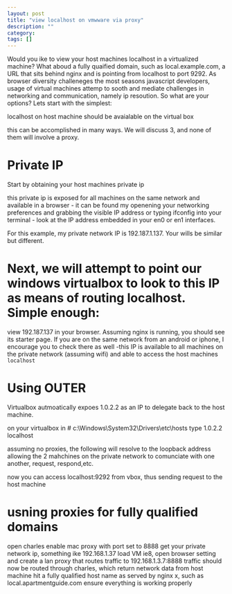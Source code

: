 ```yaml
---
layout: post
title: "view localhost on vmwware via proxy"
description: ""
category:
tags: []
---
```


Would you ike to view your host machines localhost in a virtualized machine? What aboud a fully quaified domain, such as local.example.com, a URL that sits behind nginx and is pointing from localhost to port 9292. As browser diversity challeneges the most seasons javascript developers, usage of virtual machines attemp to sooth and mediate challenges in networking and communication, namely ip resoution. So what are your options? Lets start with the simplest:

localhost on host machine should be avaialable on the virtual box

this can be accomplished in many ways. We will discuss 3, and none of them will involve a proxy.
# Private IP
Start by obtaining your host machines private ip

this private ip is exposed for all machines on the same network and available in a browser - it can be found my openening your networking preferences and grabbing the visible IP address or typing ifconfig into your terminal - look at the IP address embedded in your en0 or en1 interfaces.

For this example, my private network IP is 192.187.1.137. Your wills be similar but different.

# Next, we will attempt to point our windows virtualbox to look to this IP as means of routing localhost. Simple enough:

view 192.187.137 in your browser. Assuming nginx is running, you should see its starter page.
If you are on the same network from an android or iphone, I encourage you to check there as well -this IP is available to all machines on the private network (assuming wifi) and able to access the host machines `localhost`

# Using OUTER
Virtualbox autmoatically expoes 1.0.2.2 as an IP to delegate back to the host machine.

on your virtualbox in # c:\Windows\System32\Drivers\etc\hosts type
1.0.2.2 localhost

assuming no proxies, the following will resolve to the loopback address allowing the 2 mahchines on the private network to comunciate with one another, request, respond,etc.

now you can access localhost:9292 from vbox, thus sending request to the host machine

# usning proxies for fully qualified domains

open charles
enable mac proxy with port set to 8888
get your private network ip, something ike 192.168.1.37
load VM ie8, open browser setting and create a lan proxy that routes traffic to 192.168.1.3.7:8888
traffic should now be routed through charles, which return network data from host machine
hit a fully qualified host name as served by nginx x, such as local.apartmentguide.com
ensure everything is working properly
